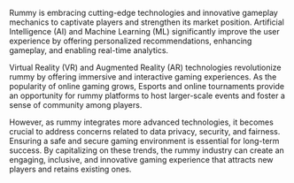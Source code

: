 Rummy is embracing cutting-edge technologies and innovative gameplay mechanics to captivate players and strengthen its market position. Artificial Intelligence (AI) and Machine Learning (ML) significantly improve the user experience by offering personalized recommendations, enhancing gameplay, and enabling real-time analytics.

Virtual Reality (VR) and Augmented Reality (AR) technologies revolutionize rummy by offering immersive and interactive gaming experiences. As the popularity of online gaming grows, Esports and online tournaments provide an opportunity for rummy platforms to host larger-scale events and foster a sense of community among players.

However, as rummy integrates more advanced technologies, it becomes crucial to address concerns related to data privacy, security, and fairness. Ensuring a safe and secure gaming environment is essential for long-term success. By capitalizing on these trends, the rummy industry can create an engaging, inclusive, and innovative gaming experience that attracts new players and retains existing ones.
